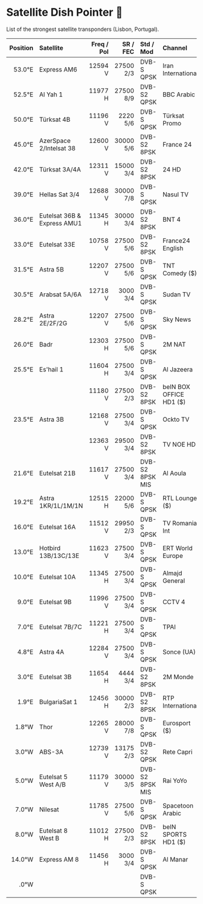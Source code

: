 # Satellite Dish Pointer :satellite:

List of the strongest satellite transponders (Lisbon, Portugal).

| Position | Satellite | Freq / Pol | SR / FEC | Std / Mod | Channel | SNR |
| -------: | :-------- | -------: | -----: | :------ | :------ | ------: |
| 53.0°E | Express AM6 | 12594 V | 27500 2/3 | DVB-S QPSK | Iran International | 26% 4.2dB |
| 52.5°E | Al Yah 1    | 11977 H | 27500 8/9 | DVB-S2 QPSK | BBC Arabic | 44% 7.2dB |
| 50.0°E | Türksat 4B  | 11196 V | 2220 5/6 | DVB-S QPSK | Türksat Promo | 43% 7.0dB |
| 45.0°E | AzerSpace 2/Intelsat 38 | 12600 V | 30000 5/6 | DVB-S2 8PSK | France 24 | 83% 13.5dB |
| 42.0°E | Türksat 3A/4A | 12311 V | 15000 3/4 | DVB-S2 8PSK | 24 HD | 54% 8.8dB |
| 39.0°E | Hellas Sat 3/4 | 12688 V | 30000 7/8 | DVB-S QPSK | Nasul TV | 87% 14.0dB |
| 36.0°E | Eutelsat 36B & Express AMU1 | 11345 H | 30000 3/4 | DVB-S2 8PSK | BNT 4 | 55% 9.0dB |
| 33.0°E | Eutelsat 33E | 10758 V | 27500 5/6 | DVB-S2 8PSK | France24 English | 74% 12.0dB |
| 31.5°E | Astra 5B | 12207 V | 27500 5/6 | DVB-S QPSK | TNT Comedy ($) | 60% 9.8dB |
| 30.5°E | Arabsat 5A/6A | 12718 V | 3000 3/4 | DVB-S QPSK | Sudan TV | 54% 8.8dB |
| 28.2°E | Astra 2E/2F/2G | 12207 V | 27500 5/6 | DVB-S QPSK | Sky News | 81% 13.2dB |
| 26.0°E | Badr | 12303 H | 27500 5/6 | DVB-S QPSK | 2M NAT | 83% 13.5dB |
| 25.5°E | Es'hail 1 | 11604 H | 27500 3/4 | DVB-S QPSK | Al Jazeera | 70% 11.2dB |
|        |           | 11180 V | 27500 2/3 | DVB-S2 8PSK | beIN BOX <br/> OFFICE HD1 ($) | 74% 12.0dB |
| 23.5°E | Astra 3B | 12168 V | 27500 3/4 | DVB-S QPSK | Ockto TV | 67% 11.0dB |
|        |          | 12363 V | 29500 3/4 | DVB-S2 8PSK | TV NOE HD | 72% 11.8dB |
| 21.6°E | Eutelsat 21B | 11617 V | 27500 3/4 | DVB-S2 8PSK MIS | Al Aoula | 61% 9.8dB |
| 19.2°E | Astra 1KR/1L/1M/1N | 12515 H | 22000 5/6 | DVB-S QPSK | RTL Lounge ($) | 100% 16.5dB |
| 16.0°E | Eutelsat 16A | 11512 V | 29950 2/3 | DVB-S QPSK | TV Romania Int | 64% 10.5dB |
| 13.0°E | Hotbird 13B/13C/13E | 11623 V | 27500 3/4 | DVB-S QPSK | ERT World Europe | 86% 14.0dB |
| 10.0°E | Eutelsat 10A | 11345 H | 27500 3/4 | DVB-S QPSK | Almajd General | 70% 11.5dB |
| 9.0°E | Eutelsat 9B | 11996 V | 27500 3/4 | DVB-S QPSK | CCTV 4 | 70% 11.5dB |
| 7.0°E | Eutelsat 7B/7C | 11221 H | 27500 3/4 | DVB-S QPSK | TPAI | 75% 12.2dB |
| 4.8°E | Astra 4A | 12284 V | 27500 3/4 | DVB-S QPSK | Sonce (UA) | 77% 12.5dB |
| 3.0°E | Eutelsat 3B | 11654 H | 4444 3/4 | DVB-S2 8PSK | 2M Monde | 63% 10.2dB |
| 1.9°E | BulgariaSat 1 | 12456 H | 30000 2/3 | DVB-S2 8PSK | RTP International | 78% 12.8dB |
| 1.8°W | Thor | 12265 V | 28000 7/8 | DVB-S QPSK | Eurosport ($) | 89% 14.5dB |
| 3.0°W | ABS-3A | 12739 V | 13175 2/3 | DVB-S2 QPSK | Rete Capri | 43% 6.8dB |
| 5.0°W | Eutelsat 5 West A/B | 11179 V | 30000 3/5 | DVB-S2 8PSK MIS | Rai YoYo | 60% 9.dB |
| 7.0°W | Nilesat | 11785 V | 27500 5/6 | DVB-S QPSK | Spacetoon Arabic | 66% 10.8dB |
| 8.0°W | Eutelsat 8 West B | 11012 H | 27500 2/3 | DVB-S2 8PSK | beIN SPORTS HD1 ($) | 57% 9.2dB |
| 14.0°W | Express AM 8 | 11456 H | 3000 3/4 | DVB-S QPSK | Al Manar | 50% 8.0dB |
| .0°W |  |  |  | DVB-S QPSK |  |  |

